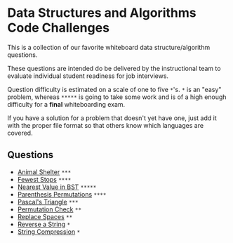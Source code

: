 # Data Structures and Algorithms Code Challenges

This is a collection of our favorite whiteboard data structure/algorithm questions.

These questions are intended do be delivered by the instructional team to evaluate individual student readiness for job interviews.

Question difficulty is estimated on a scale of one to five `*`'s. `*` is an "easy" problem, whereas `*****` is going to take some work and is of a high enough difficulty for a **final** whiteboarding exam.

If you have a solution for a problem that doesn't yet have one, just add it with the proper file format so that others know which languages are covered.

## Questions

- [Animal Shelter](./animal-shelter) `***`
- [Fewest Stops](./fewest-stops) `****`
- [Nearest Value in BST](./nearest-value-bst) `*****`
- [Parenthesis Permutations](./paren-permutations) `****`
- [Pascal's Triangle](./pascals-triangle) `***`
- [Permutation Check](./permutation) `**`
- [Replace Spaces](./replace-spaces) `**`
- [Reverse a String](./reverse-string) `*`
- [String Compression](./compression) `*`

